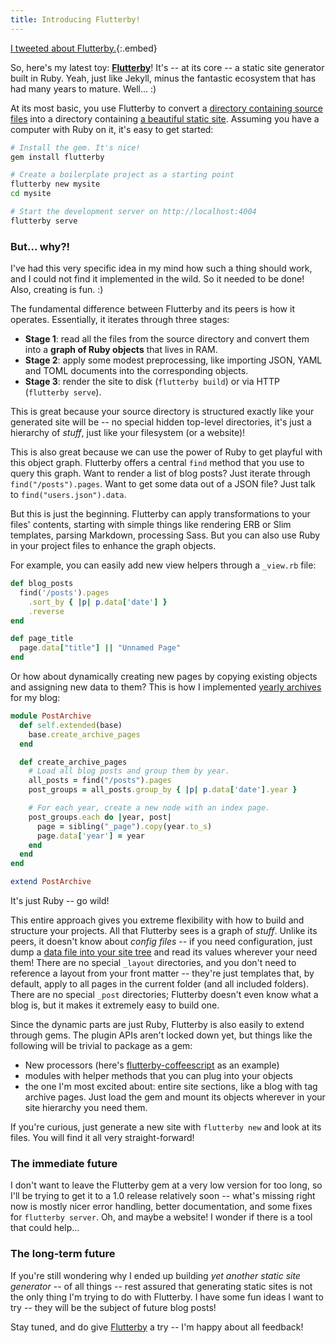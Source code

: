 ```yaml
---
title: Introducing Flutterby!
---
```


[I tweeted about Flutterby.](https://twitter.com/hmans/status/819227586446376960){:.embed}

So, here's my latest toy: **[Flutterby]**! It's -- at its core -- a static site generator built in Ruby. Yeah, just like Jekyll, minus the fantastic ecosystem that has had many years to mature. Well... :)

At its most basic, you use Flutterby to convert a [directory containing source files](https://github.com/hmans/hmans_me) into a directory containing [a beautiful static site](http://hmans.io). Assuming you have a computer with Ruby on it, it's easy to get started:

~~~ sh
# Install the gem. It's nice!
gem install flutterby

# Create a boilerplate project as a starting point
flutterby new mysite
cd mysite

# Start the development server on http://localhost:4004
flutterby serve
~~~

### But... why?!

I've had this very specific idea in my mind how such a thing should work, and I could not find it implemented in the wild. So it needed to be done! Also, creating is fun. :)

The fundamental difference between Flutterby and its peers is how it operates. Essentially, it iterates through three stages:

- **Stage 1**: read all the files from the source directory and convert them into a **graph of Ruby objects** that lives in RAM.
- **Stage 2**: apply some modest preprocessing, like importing JSON, YAML and TOML documents into the corresponding objects.
- **Stage 3**: render the site to disk (`flutterby build`) or via HTTP (`flutterby serve`).

This is great because your source directory is structured exactly like your generated site will be -- no special hidden top-level directories, it's just a hierarchy of _stuff_, just like your filesystem (or a website)!

This is also great because we can use the power of Ruby to get playful with this object graph. Flutterby offers a central `find` method that you use to query this graph. Want to render a list of blog posts? Just iterate through `find("/posts").pages`. Want to get some data out of a JSON file? Just talk to `find("users.json").data`.

But this is just the beginning. Flutterby can apply transformations to your files' contents, starting with simple things like rendering ERB or Slim templates, parsing Markdown, processing Sass. But you can also use Ruby in your project files to enhance the graph objects.

For example, you can easily add new view helpers through a `_view.rb` file:

~~~ ruby
def blog_posts
  find('/posts').pages
    .sort_by { |p| p.data['date'] }
    .reverse
end

def page_title
  page.data["title"] || "Unnamed Page"
end
~~~

Or how about dynamically creating new pages by copying existing objects and assigning new data to them? This is how I implemented [yearly archives](https://github.com/hmans/hmans_me/blob/master/site/archive/) for my blog:

~~~ ruby
module PostArchive
  def self.extended(base)
    base.create_archive_pages
  end

  def create_archive_pages
    # Load all blog posts and group them by year.
    all_posts = find("/posts").pages
    post_groups = all_posts.group_by { |p| p.data['date'].year }

    # For each year, create a new node with an index page.
    post_groups.each do |year, post|
      page = sibling("_page").copy(year.to_s)
      page.data['year'] = year
    end
  end
end

extend PostArchive
~~~

It's just Ruby -- go wild!

This entire approach gives you extreme flexibility with how to build and structure your projects. All that Flutterby sees is a graph of _stuff_. Unlike its peers, it doesn't know about _config files_ -- if you need configuration, just dump a [data file into your site tree](https://github.com/hmans/flutterby/blob/master/lib/templates/new_project/site/_config.toml) and read its values wherever your need them! There are no special `_layout` directories, and you don't need to reference a layout from your front matter -- they're just templates that, by default, apply to all pages in the current folder (and all included folders). There are no special `_post` directories; Flutterby doesn't even know what a blog is, but it makes it extremely easy to build one.

Since the dynamic parts are just Ruby, Flutterby is also easily to extend through gems. The plugin APIs aren't locked down yet, but things like the following will be trivial to package as a gem:

- New processors (here's [flutterby-coffeescript](https://github.com/hmans/flutterby-coffeescript/blob/master/lib/flutterby/coffeescript.rb) as an example)
- modules with helper methods that you can plug into your objects
- the one I'm most excited about: entire site sections, like a blog with tag archive pages. Just load the gem and mount its objects wherever in your site hierarchy you need them.

If you're curious, just generate a new site with `flutterby new` and look at its files. You will find it all very straight-forward!


### The immediate future

I don't want to leave the Flutterby gem at a very low version for too long, so I'll be trying to get it to a 1.0 release relatively soon -- what's missing right now is mostly nicer error handling, better documentation, and some fixes for `flutterby server`. Oh, and maybe a website! I wonder if there is a tool that could help...


### The long-term future

If you're still wondering why I ended up building _yet another static site generator_ -- of all things -- rest assured that generating static sites is not the only thing I'm trying to do with Flutterby. I have some fun ideas I want to try -- they will be the subject of future blog posts!

Stay tuned, and do give [Flutterby] a try -- I'm happy about all feedback!


[Flutterby]: https://github.com/hmans/flutterby
